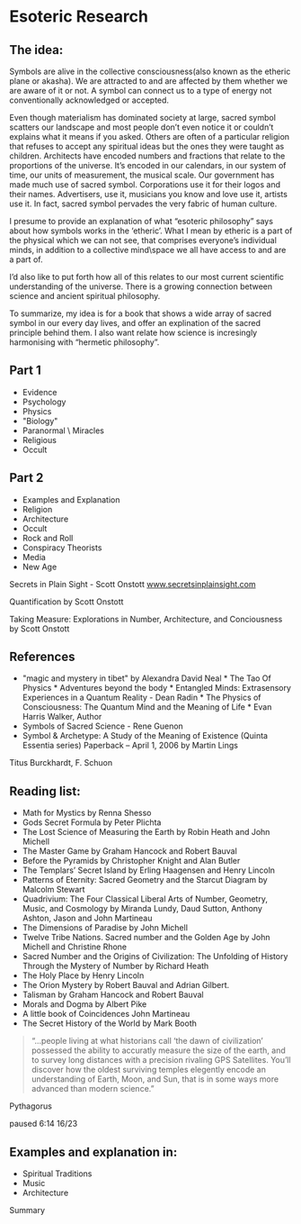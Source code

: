# Esoteric Research

## The idea:

Symbols are alive in the collective consciousness(also known as the etheric plane or akasha).  We are attracted to and are affected by them whether we are aware of it or not.  A symbol can connect us to a type of energy not conventionally acknowledged or accepted.  

Even though materialism has dominated society at large, sacred symbol scatters our landscape and most people don’t even notice it or couldn’t explains what it means if you asked.  Others are often of a particular religion that refuses to accept any spiritual ideas but the ones they were taught as children.  Architects have encoded numbers and fractions that relate to the proportions of the universe. It’s encoded in our calendars, in our system of time, our units of measurement, the musical scale.  Our government has made much use of sacred symbol. Corporations use it for their logos and their names.  Advertisers, use it, musicians you know and love use it, artists use it.  In fact, sacred symbol pervades the very fabric of human culture.

I presume to provide an explanation of what “esoteric philosophy” says about how symbols works in the ‘etheric’.  What I mean by etheric is a part of the physical which we can not see, that comprises everyone’s individual minds, in addition to a collective mind\space we all have access to and are a part of.

I’d also like to put forth how all of this relates to our most current scientific understanding of the universe.  There is a growing connection between science and ancient spiritual philosophy.

To summarize, my idea is for a book that shows a wide array of sacred symbol in our every day lives, and offer an explination of the sacred principle behind them.  I also want relate how science is incresingly harmonising with “hermetic philosophy”.

## Part 1
* Evidence
* Psychology
* Physics
* "Biology"
* Paranormal \ Miracles
* Religious
* Occult
## Part 2 
* Examples and Explanation
* Religion
* Architecture
* Occult 
* Rock and Roll
* Conspiracy Theorists
* Media
* New Age	

Secrets in Plain Sight - Scott Onstott
www.secretsinplainsight.com

Quantification by Scott Onstott

Taking Measure: Explorations in Number, Architecture, and Conciousness by Scott Onstott

## References

* "magic and mystery in tibet" by Alexandra David Neal
* The Tao Of Physics 
* Adventures beyond the body
* Entangled Minds: Extrasensory Experiences in a Quantum Reality - Dean Radin
* The Physics of Consciousness: The Quantum Mind and the Meaning of Life
* Evan Harris Walker, Author
* Symbols of Sacred Science - Rene Guenon
* Symbol & Archetype: A Study of the Meaning of Existence (Quinta Essentia series) Paperback – April 1, 2006 by Martin Lings

Titus Burckhardt,  F. Schuon

## Reading list:
- Math for Mystics by Renna Shesso
- Gods Secret Formula by Peter Plichta
- The Lost Science of Measuring the Earth by Robin Heath and John Michell
- The Master Game by Graham Hancock and Robert Bauval
- Before the Pyramids by Christopher Knight and Alan Butler
- The Templars’ Secret Island by Erling Haagensen and Henry Lincoln
- Patterns of Eternity: Sacred Geometry and the Starcut Diagram by Malcolm Stewart
- Quadrivium: The Four Classical Liberal Arts of Number, Geometry, Music, and Cosmology by Miranda Lundy, Daud Sutton, Anthony Ashton, Jason and John Martineau
- The Dimensions of Paradise by John Michell
- Twelve Tribe Nations.  Sacred number and the Golden Age by John Michell and Christine Rhone
- Sacred Number and the Origins of Civilization: The Unfolding of History Through the Mystery of Number by Richard Heath 
- The Holy Place by Henry Lincoln
- The Orion Mystery by Robert Bauval and Adrian Gilbert.
- Talisman by Graham Hancock and Robert Bauval
- Morals and Dogma by Albert Pike
- A little book of Coincidences John Martineau
- The Secret History of the World by Mark Booth

>“...people living at what historians call ‘the dawn of civilization’ possessed the ability to accuratly measure the size of the earth, and to survey long distances with a precision rivaling GPS Satellites.  You’ll discover how the oldest surviving temples elegently encode an understanding of Earth, Moon, and Sun, that is in some ways more advanced than modern science.”

Pythagorus

paused 6:14 16/23


## Examples and explanation in:
* Spiritual Traditions
* Music
* Architecture
	
Summary

